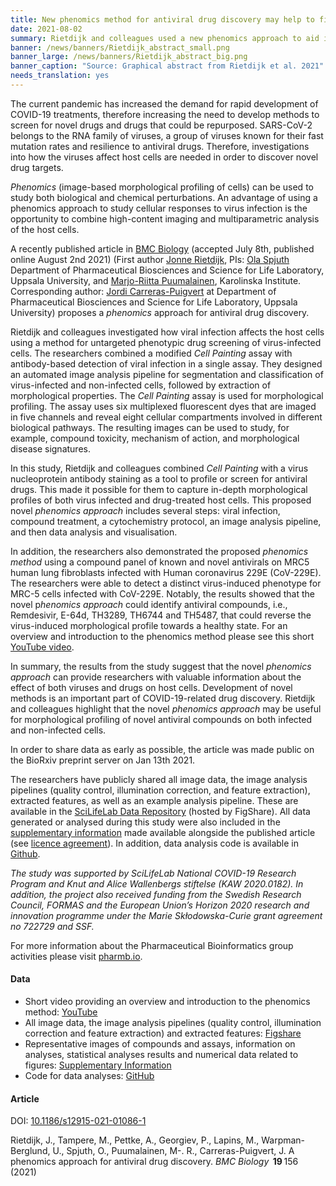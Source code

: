 ```yaml
---
title: New phenomics method for antiviral drug discovery may help to fight COVID-19
date: 2021-08-02
summary: Rietdijk and colleagues used a new phenomics approach to aid in the discovery of both novel drugs and drugs that could potentially be repurposed to fight COVID-19. Both data and code are published.
banner: /news/banners/Rietdijk_abstract_small.png
banner_large: /news/banners/Rietdijk_abstract_big.png
banner_caption: "Source: Graphical abstract from Rietdijk et al. 2021"
needs_translation: yes
---
```


The current pandemic has increased the demand for rapid development of COVID-19  treatments, therefore increasing the need to develop methods to screen for novel drugs and drugs that could be repurposed. SARS-CoV-2 belongs to the RNA family of viruses, a group of viruses known for their fast mutation rates and resilience to antiviral drugs. Therefore, investigations into how the viruses affect host cells are needed in order to discover novel drug targets. 

*Phenomics* (image-based morphological profiling of cells) can be used to study both biological and chemical perturbations. An advantage of using a phenomics approach to study cellular responses to virus infection is the opportunity to combine high-content imaging and multiparametric analysis of the host cells. 

A recently published article in [BMC Biology](https://bmcbiol.biomedcentral.com/articles/10.1186/s12915-021-01086-1) (accepted July 8th, published online August 2nd 2021) (First author [Jonne Rietdijk](https://katalog.uu.se/empinfo/?id=N18-979), PIs: [Ola Spjuth](https://www.scilifelab.se/researchers/ola-spjuth/) Department of Pharmaceutical Biosciences and Science for Life Laboratory, Uppsala University, and [Marjo-Riitta  Puumalainen](https://medarbetare.ki.se/people/marjo-riitta-puumalainen), Karolinska Institute. Corresponding author: [Jordi Carreras-Puigvert](https://katalog.uu.se/empinfo/?id=N20-863) at Department of Pharmaceutical Biosciences and Science for Life Laboratory, Uppsala University) proposes a *phenomics* approach for antiviral drug discovery. 

Rietdijk and colleagues investigated how viral infection affects the host cells using a method for untargeted phenotypic drug screening of virus-infected cells. The researchers combined a modified *Cell Painting* assay with antibody-based detection of viral infection in a single assay. They designed an automated image analysis pipeline for segmentation and classification of virus-infected and non-infected cells, followed by extraction of morphological properties. The *Cell Painting* assay is used for morphological profiling. The assay uses six multiplexed fluorescent dyes that are imaged in five channels and reveal eight cellular compartments involved in different biological pathways. The resulting images can be used to study, for example, compound toxicity, mechanism of action, and morphological disease signatures. 

In this study, Rietdijk and colleagues combined *Cell Painting* with a virus nucleoprotein antibody staining as a tool to profile or screen for antiviral drugs. This made it possible for them to capture in-depth morphological profiles of both virus infected and drug-treated host cells. This proposed novel *phenomics approach* includes several steps:  viral infection, compound treatment, a cytochemistry protocol, an image analysis pipeline, and then data analysis and visualisation. 

In addition, the researchers also demonstrated the proposed *phenomics method* using a compound panel of known and novel antivirals on MRC5 human lung fibroblasts infected with Human coronavirus 229E (CoV-229E). The researchers were able to detect a distinct virus-induced phenotype for MRC-5 cells infected with CoV-229E. Notably, the results showed that the novel p*henomics approach* could identify antiviral compounds, i.e., Remdesivir, E-64d, TH3289, TH6744 and TH5487, that could reverse the virus-induced morphological profile towards a healthy state. For an overview and introduction to the phenomics method please see this short [YouTube video](https://www.youtube.com/watch?v=RdEnEoEewLY). 

In summary, the results from the study suggest that the novel *phenomics approach* can provide researchers with valuable information about the effect of both viruses and drugs on host cells. Development of novel methods is an important part of COVID-19-related drug discovery. Rietdijk and colleagues highlight that the novel *phenomics approach* may be useful for morphological profiling of novel antiviral compounds on both infected and non-infected cells. 

In order to share data as early as possible, the article was made public on the BioRxiv preprint server on Jan 13th 2021.

The researchers have publicly shared all image data, the image analysis pipelines (quality control, illumination correction, and feature extraction), extracted features, as well as an example analysis pipeline. These are available in the [SciLifeLab Data Repository](https://doi.org/10.17044/scilifelab.14188403) (hosted by FigShare). All data generated or analysed during this study were also included in the [supplementary information](https://bmcbiol.biomedcentral.com/articles/10.1186/s12915-021-01086-1#Sec25) made available alongside the published article (see [licence agreement](http://creativecommons.org/licenses/by/4.0/)). In addition, data analysis code is available in [Github](https://github.com/pharmbio/antiviral-phenomics).   

*The study was supported by SciLifeLab National COVID-19 Research Program and Knut and Alice Wallenbergs stiftelse (KAW 2020.0182). In addition, the project also received funding from the Swedish Research Council, FORMAS and the European Union’s Horizon 2020 research and innovation programme under the Marie Skłodowska-Curie grant agreement no 722729 and SSF.*

For more information about the Pharmaceutical Bioinformatics group activities please visit [pharmb.io](https://pharmb.io).


#### Data

- Short video providing an overview and introduction to the phenomics method: [YouTube](https://www.youtube.com/watch?v=RdEnEoEewLY)
- All image data, the image analysis pipelines (quality control, illumination correction and feature extraction) and extracted features: [Figshare](https://doi.org/10.17044/scilifelab.14188403)
- Representative images of compounds and assays, information on analyses, statistical analyses results and numerical data related to figures: [Supplementary Information](https://bmcbiol.biomedcentral.com/articles/10.1186/s12915-021-01086-1#Sec25)
- Code for data analyses: [GitHub](https://github.com/pharmbio/antiviral-phenomics)

#### Article

DOI: [10.1186/s12915-021-01086-1](https://doi.org/10.1186/s12915-021-01086-1)

Rietdijk, J., Tampere, M., Pettke, A., Georgiev, P., Lapins, M., Warpman-Berglund, U., Spjuth, O., Puumalainen, M-. R., Carreras-Puigvert, J. A phenomics approach for antiviral drug discovery. *BMC Biology*  **19** 156 (2021)
